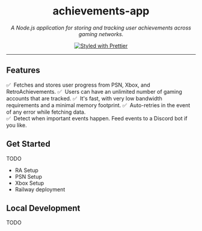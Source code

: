 <h1 align="center">achievements-app</h1>

<p align="center">
  <i>A Node.js application for storing and tracking user achievements across gaming networks.</i>
</p>

<p align="center">
  <a href="https://github.com/prettier/prettier">
    <img src="https://img.shields.io/badge/styled_with-prettier-ff69b4.svg?style=flat-square" alt="Styled with Prettier" />
  </a>
</p>

<hr />

## Features

✅ &nbsp;Fetches and stores user progress from PSN, Xbox, and RetroAchievements.
✅ &nbsp;Users can have an unlimited number of gaming accounts that are tracked.
✅ &nbsp;It's fast, with very low bandwidth requirements and a minimal memory footprint.
✅ &nbsp;Auto-retries in the event of any error while fetching data.  
✅ &nbsp;Detect when important events happen. Feed events to a Discord bot if you like.

## Get Started

TODO

- RA Setup
- PSN Setup
- Xbox Setup
- Railway deployment

## Local Development

TODO
